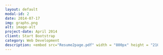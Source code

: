 ```yaml
---
layout: default
modal-id: 2
date: 2014-07-17
img: graphs.png
alt: image-alt
project-date: April 2014
client: Start Bootstrap
category: Web Development
description: <embed src="Resume2page.pdf" width = "800px" height = "2100px"/>
---
```

